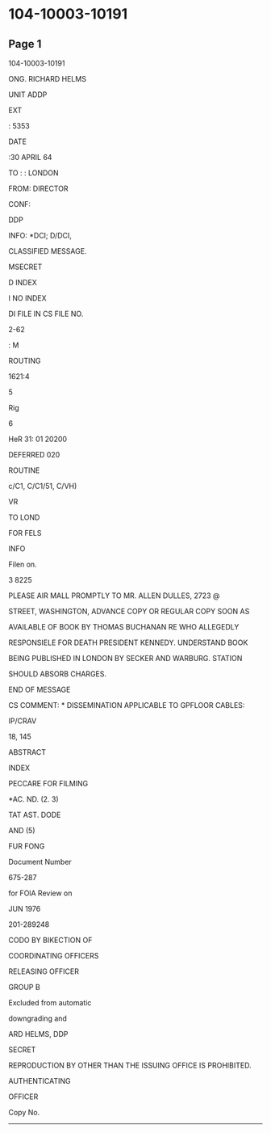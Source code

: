 # 104-10003-10191

## Page 1

104-10003-10191

ONG. RICHARD HELMS

UNIT ADDP

EXT

: 5353

DATE

:30 APRIL 64

TO : : LONDON

FROM: DIRECTOR

CONF:

DDP

INFO: *DCI; D/DCI,

CLASSIFIED MESSAGE.

MSECRET

D INDEX

I NO INDEX

DI FILE IN CS FILE NO.

2-62

: M

ROUTING

1621:4

5

Rig

6

HeR 31: 01 20200

DEFERRED 020

ROUTINE

c/C1, C/C1/51, C/VH)

VR

TO LOND

FOR FELS

INFO

Filen on.

3 8225

PLEASE AIR MALL PROMPTLY TO MR. ALLEN DULLES, 2723 @

STREET, WASHINGTON, ADVANCE COPY OR REGULAR COPY SOON AS

AVAILABLE OF BOOK BY THOMAS BUCHANAN RE WHO ALLEGEDLY

RESPONSIELE FOR DEATH PRESIDENT KENNEDY. UNDERSTAND BOOK

BEING PUBLISHED IN LONDON BY SECKER AND WARBURG. STATION

SHOULD ABSORB CHARGES.

END OF MESSAGE

CS COMMENT: * DISSEMINATION APPLICABLE TO GPFLOOR CABLES:

IP/CRAV

18, 145

ABSTRACT

INDEX

PECCARE FOR FILMING

*AC. ND. (2. 3)

TAT AST. DODE

AND (5)

FUR FONG

Document Number

675-287

for FOlA Review on

JUN 1976

201-289248

CODO BY BIKECTION OF

COORDINATING OFFICERS

RELEASING OFFICER

GROUP B

Excluded from automatic

downgrading and

ARD HELMS, DDP

SECRET

REPRODUCTION BY OTHER THAN THE ISSUING OFFICE IS PROHIBITED.

AUTHENTICATING

OFFICER

Copy No.

---

